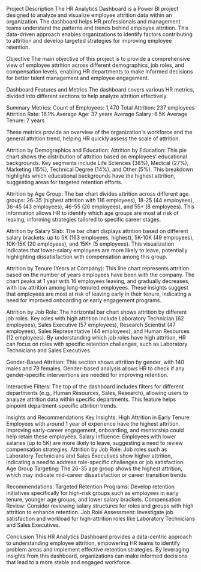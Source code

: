 Project Description
The HR Analytics Dashboard is a Power BI project designed to analyze and visualize employee attrition data within an organization. The dashboard helps HR professionals and management teams understand the patterns and trends behind employee attrition. This data-driven approach enables organizations to identify factors contributing to attrition and develop targeted strategies for improving employee retention.

Objective
The main objective of this project is to provide a comprehensive view of employee attrition across different demographics, job roles, and compensation levels, enabling HR departments to make informed decisions for better talent management and employee engagement.

Dashboard Features and Metrics
The dashboard covers various HR metrics, divided into different sections to help analyze attrition effectively.

Summary Metrics:
Count of Employees: 1,470
Total Attrition: 237 employees
Attrition Rate: 16.1%
Average Age: 37 years
Average Salary: 6.5K
Average Tenure: 7 years

These metrics provide an overview of the organization's workforce and the general attrition trend, helping HR quickly assess the scale of attrition.

Attrition by Demographics and Education:
Attrition by Education: This pie chart shows the distribution of attrition based on employees' educational backgrounds. Key segments include Life Sciences (38%), Medical (27%), Marketing (15%), Technical Degree (14%), and Other (5%). This breakdown highlights which educational backgrounds have the highest attrition, suggesting areas for targeted retention efforts.

Attrition by Age Group: The bar chart divides attrition across different age groups: 26-35 (highest attrition with 116 employees), 18-25 (44 employees), 36-45 (43 employees), 46-55 (26 employees), and 55+ (8 employees). This information allows HR to identify which age groups are most at risk of leaving, informing strategies tailored to specific career stages.

Attrition by Salary Slab: The bar chart displays attrition based on different salary brackets: up to 5K (163 employees, highest), 5K-10K (49 employees), 10K-15K (20 employees), and 15K+ (5 employees). This visualization indicates that lower-salary employees are more likely to leave, potentially highlighting dissatisfaction with compensation among this group.

Attrition by Tenure (Years at Company): This line chart represents attrition based on the number of years employees have been with the company. The chart peaks at 1 year with 16 employees leaving, and gradually decreases, with low attrition among long-tenured employees. These insights suggest that employees are most at risk of leaving early in their tenure, indicating a need for improved onboarding or early engagement programs.

Attrition by Job Role: The horizontal bar chart shows attrition by different job roles. Key roles with high attrition include Laboratory Technician (62 employees), Sales Executive (57 employees), Research Scientist (47 employees), Sales Representative (44 employees), and Human Resources (12 employees). By understanding which job roles have high attrition, HR can focus on roles with specific retention challenges, such as Laboratory Technicians and Sales Executives.

Gender-Based Attrition: This section shows attrition by gender, with 140 males and 79 females. Gender-based analysis allows HR to check if any gender-specific interventions are needed for improving retention.

Interactive Filters: The top of the dashboard includes filters for different departments (e.g., Human Resources, Sales, Research), allowing users to analyze attrition data within specific departments. This feature helps pinpoint department-specific attrition trends.

Insights and Recommendations
Key Insights:
High Attrition in Early Tenure: Employees with around 1 year of experience have the highest attrition. Improving early-career engagement, onboarding, and mentorship could help retain these employees.
Salary Influence: Employees with lower salaries (up to 5K) are more likely to leave, suggesting a need to review compensation strategies.
Attrition by Job Role: Job roles such as Laboratory Technicians and Sales Executives show higher attrition, indicating a need to address role-specific challenges or job satisfaction.
Age Group Targeting: The 26-35 age group shows the highest attrition, which may indicate mid-career dissatisfaction or career transition trends.

Recommendations:
Targeted Retention Programs: Develop retention initiatives specifically for high-risk groups such as employees in early tenure, younger age groups, and lower salary brackets.
Compensation Review: Consider reviewing salary structures for roles and groups with high attrition to enhance retention.
Job Role Assessment: Investigate job satisfaction and workload for high-attrition roles like Laboratory Technicians and Sales Executives.

Conclusion
This HR Analytics Dashboard provides a data-centric approach to understanding employee attrition, empowering HR teams to identify problem areas and implement effective retention strategies. By leveraging insights from this dashboard, organizations can make informed decisions that lead to a more stable and engaged workforce.
